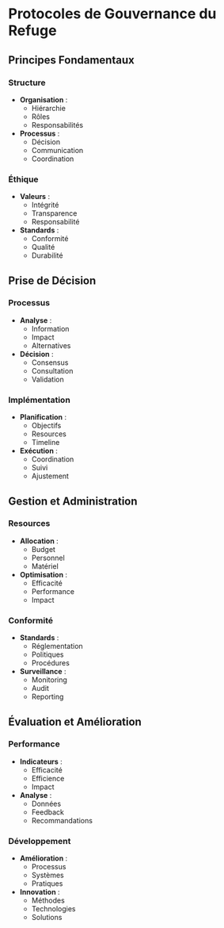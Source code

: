 # Protocoles de Gouvernance du Refuge

## Principes Fondamentaux

### Structure
- **Organisation** :
  - Hiérarchie
  - Rôles
  - Responsabilités
- **Processus** :
  - Décision
  - Communication
  - Coordination

### Éthique
- **Valeurs** :
  - Intégrité
  - Transparence
  - Responsabilité
- **Standards** :
  - Conformité
  - Qualité
  - Durabilité

## Prise de Décision

### Processus
- **Analyse** :
  - Information
  - Impact
  - Alternatives
- **Décision** :
  - Consensus
  - Consultation
  - Validation

### Implémentation
- **Planification** :
  - Objectifs
  - Resources
  - Timeline
- **Exécution** :
  - Coordination
  - Suivi
  - Ajustement

## Gestion et Administration

### Resources
- **Allocation** :
  - Budget
  - Personnel
  - Matériel
- **Optimisation** :
  - Efficacité
  - Performance
  - Impact

### Conformité
- **Standards** :
  - Réglementation
  - Politiques
  - Procédures
- **Surveillance** :
  - Monitoring
  - Audit
  - Reporting

## Évaluation et Amélioration

### Performance
- **Indicateurs** :
  - Efficacité
  - Efficience
  - Impact
- **Analyse** :
  - Données
  - Feedback
  - Recommandations

### Développement
- **Amélioration** :
  - Processus
  - Systèmes
  - Pratiques
- **Innovation** :
  - Méthodes
  - Technologies
  - Solutions 